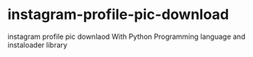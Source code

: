 # instagram-profile-pic-download
instagram profile pic downlaod With Python Programming language and instaloader library
